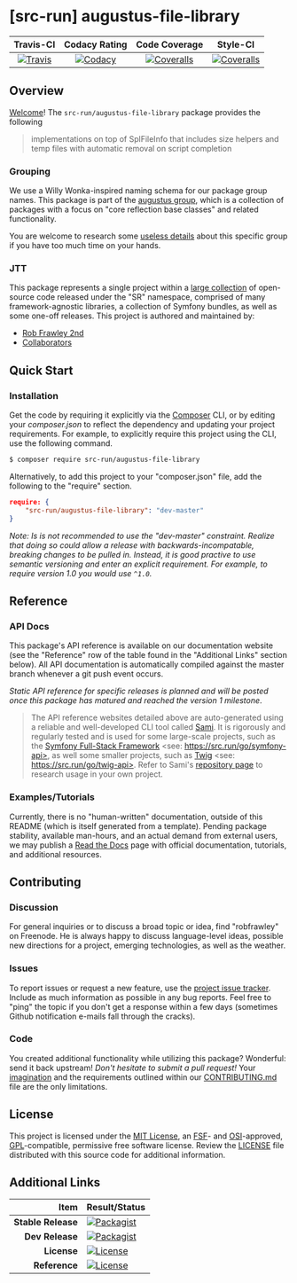 
# [src-run] augustus-file-library

|       Travis-CI        |      Codacy Rating      |      Code Coverage      |        Style-CI         |
|:----------------------:|:-----------------------:|:-----------------------:|:-----------------------:|
| [![Travis](https://src.run/augustus-file-library/travis.svg)](https://src.run/augustus-file-library/travis) | [![Codacy](https://src.run/augustus-file-library/codacy.svg)](https://src.run/augustus-file-library/codacy) | [![Coveralls](https://src.run/augustus-file-library/coveralls.svg)](https://src.run/augustus-file-library/coveralls) | [![Coveralls](https://src.run/augustus-file-library/styleci.svg)](https://src.run/augustus-file-library/styleci) |


## Overview

[Welcome](https://src.run/go/readme_welcome)!
The `src-run/augustus-file-library` package provides the following

> implementations on top of SplFileInfo that includes size helpers and temp files with automatic removal on script completion

### Grouping

We use a Willy Wonka-inspired naming schema for our package group names. This package is part of the
[augustus group](https://src.run/augustus-file-library/group), which is a collection of packages with a focus
on "core reflection base classes" and related functionality.

You are welcome to research some [useless details](https://src.run/augustus-file-library/group_explanation)
about this specific group if you have too much time on your hands.

### JTT

This package represents a single project within a [large collection](https://src.run/go/explore) of open-source code
released under the "SR" namespace, comprised of many framework-agnostic libraries, a collection of Symfony bundles, as
well as some one-off releases. This project is authored and maintained by:

- [Rob Frawley 2nd](https://src.run/rmf)
- [Collaborators](https://src.run/augustus-file-library/github_collaborators)


## Quick Start

### Installation

Get the code by requiring it explicitly via the [Composer](https://getcomposer.com) CLI, or by editing your
*composer.json* to reflect the dependency and updating your project requirements. For example, to explicitly require
this project using the CLI, use the following command.

```bash
$ composer require src-run/augustus-file-library
```

Alternatively, to add this project to your "composer.json" file, add the following to the "require" section.

```json
require: {
	"src-run/augustus-file-library": "dev-master"
}
```

*Note: Is is not recommended to use the "dev-master" constraint. Realize that doing so could allow a release with
backwards-incompatable, breaking changes to be pulled in. Instead, it is good practive to use semantic versioning and
enter an explicit requirement. For example, to require version 1.0 you would use `^1.0`.*


## Reference

### API Docs

This package's API reference is available on our documentation website (see the "Reference" row of the table found in
the "Additional Links" section below). All API documentation is automatically compiled against the master branch
whenever a git push event occurs.

*Static API reference for specific releases is planned and will be posted once this package has matured and reached
the version 1 milestone*.

> The API reference websites detailed above are auto-generated using a reliable and well-developed CLI tool called
> [Sami](https://src.run/go/sami). It is rigorously and regularly tested and is used for some large-scale projects, such
> as the [Symfony Full-Stack Framework](https://src.run/go/symfony) <see: https://src.run/go/symfony-api>, as well some
> smaller projects, such as [Twig](https://src.run/go/sami-twig) <see: https://src.run/go/twig-api>. Refer to Sami's
> [repository page](https://src.run/go/sami) to research usage in your own project.

### Examples/Tutorials

Currently, there is no "human-written" documentation, outside of this README (which is itself generated from a
template). Pending package stability, available man-hours, and an actual demand from external users, we may publish
a [Read the Docs](https://src.run/go/rtd) page with official documentation, tutorials, and additional resources.


## Contributing

### Discussion

For general inquiries or to discuss a broad topic or idea, find "robfrawley" on Freenode. He is always happy to 
discuss language-level ideas, possible new directions for a project, emerging technologies, as well as the weather.

### Issues

To report issues or request a new feature, use the [project issue tracker](https://src.run/augustus-file-library/github_issues).
Include as much information as possible in any bug reports. Feel free to "ping" the topic if you don't get a response
within a few days (sometimes Github notification e-mails fall through the cracks).

### Code

You created additional functionality while utilizing this package? Wonderful: send it back upstream! *Don't hesitate to
submit a pull request!* Your [imagination](https://src.run/go/readme_imagination) and the requirements outlined within
our [CONTRIBUTING.md](https://src.run/augustus-file-library/contributing) file are the only limitations.


## License

This project is licensed under the [MIT License](https://src.run/go/mit), an [FSF](https://src.run/go/fsf)- and 
[OSI](https://src.run/go/osi)-approved, [GPL](https://src.run/go/gpl)-compatible, permissive free software license.
Review the [LICENSE](https://src.run/augustus-file-library/license) file distributed with this source code for additional
information.


## Additional Links

| Item               | Result/Status                                                                                                      |
|-------------------:|:-------------------------------------------------------------------------------------------------------------------|
| __Stable Release__ | [![Packagist](https://src.run/augustus-file-library/packagist.svg)](https://src.run/augustus-file-library/packagist)     |
| __Dev Release__    | [![Packagist](https://src.run/augustus-file-library/packagist_pre.svg)](https://src.run/augustus-file-library/packagist) |
| __License__        | [![License](https://src.run/augustus-file-library/license.svg)](https://src.run/augustus-file-library/license)           |
| __Reference__      | [![License](https://src.run/augustus-file-library/api.svg)](https://src.run/augustus-file-library/api)                   |

